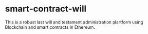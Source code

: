 # smart-contract-will
This is a robust last will and testament administration plartform using Blockchain  and smart contracts in Ethereum.
